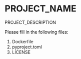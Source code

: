 # PROJECT_NAME

PROJECT_DESCRIPTION

Please fill in the following files:

1. Dockerfile
2. pyproject.toml
3. LICENSE
